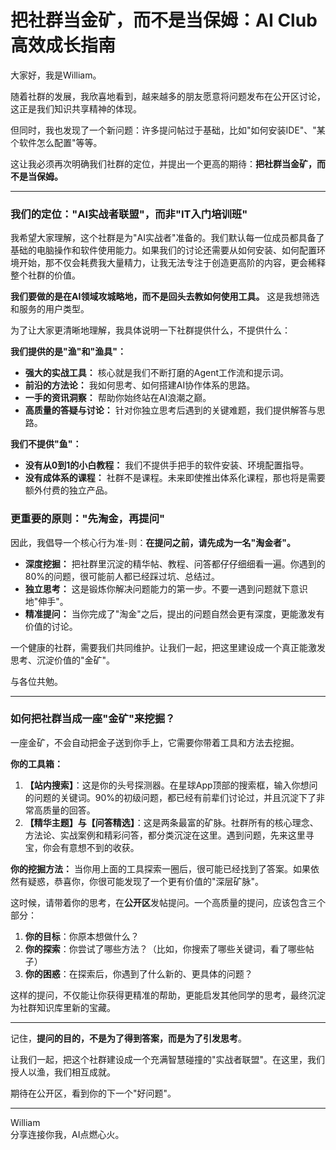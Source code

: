 # 把社群当金矿，而不是当保姆：AI Club高效成长指南

大家好，我是William。

随着社群的发展，我欣喜地看到，越来越多的朋友愿意将问题发布在公开区讨论，这正是我们知识共享精神的体现。

但同时，我也发现了一个新问题：许多提问帖过于基础，比如"如何安装IDE"、"某个软件怎么配置"等等。

这让我必须再次明确我们社群的定位，并提出一个更高的期待：**把社群当金矿，而不是当保姆。**

---

### 我们的定位："AI实战者联盟"，而非"IT入门培训班"

我希望大家理解，这个社群是为"AI实战者"准备的。我们默认每一位成员都具备了基础的电脑操作和软件使用能力。如果我们的讨论还需要从如何安装、如何配置环境开始，那不仅会耗费我大量精力，让我无法专注于创造更高阶的内容，更会稀释整个社群的价值。

**我们要做的是在AI领域攻城略地，而不是回头去教如何使用工具。** 这是我想筛选和服务的用户类型。

为了让大家更清晰地理解，我具体说明一下社群提供什么，不提供什么：

**我们提供的是"渔"和"渔具"：**
*   **强大的实战工具：** 核心就是我们不断打磨的Agent工作流和提示词。
*   **前沿的方法论：** 我如何思考、如何搭建AI协作体系的思路。
*   **一手的资讯洞察：** 帮助你始终站在AI浪潮之巅。
*   **高质量的答疑与讨论：** 针对你独立思考后遇到的关键难题，我们提供解答与思路。

**我们不提供"鱼"：**
*   **没有从0到1的小白教程：** 我们不提供手把手的软件安装、环境配置指导。
*   **没有成体系的课程：** 社群不是课程。未来即使推出体系化课程，那也将是需要额外付费的独立产品。

### 更重要的原则："先淘金，再提问"

因此，我倡导一个核心行为准-则：**在提问之前，请先成为一名"淘金者"。**

*   **深度挖掘：** 把社群里沉淀的精华帖、教程、问答都仔仔细细看一遍。你遇到的80%的问题，很可能前人都已经踩过坑、总结过。
*   **独立思考：** 这是锻炼你解决问题能力的第一步。不要一遇到问题就下意识地"伸手"。
*   **精准提问：** 当你完成了"淘金"之后，提出的问题自然会更有深度，更能激发有价值的讨论。

一个健康的社群，需要我们共同维护。让我们一起，把这里建设成一个真正能激发思考、沉淀价值的"金矿"。

与各位共勉。

---

### 如何把社群当成一座"金矿"来挖掘？

一座金矿，不会自动把金子送到你手上，它需要你带着工具和方法去挖掘。

**你的工具箱：**
1.  **【站内搜索】**：这是你的头号探测器。在星球App顶部的搜索框，输入你想问的问题的关键词。90%的初级问题，都已经有前辈们讨论过，并且沉淀下了非常高质量的回答。
2.  **【精华主题】与【问答精选】**：这是两条最富的矿脉。社群所有的核心理念、方法论、实战案例和精彩问答，都分类沉淀在这里。遇到问题，先来这里寻宝，你会有意想不到的收获。

**你的挖掘方法：**
当你用上面的工具探索一圈后，很可能已经找到了答案。如果依然有疑惑，恭喜你，你很可能发现了一个更有价值的"深层矿脉"。

这时候，请带着你的思考，在**公开区**发帖提问。一个高质量的提问，应该包含三个部分：
1.  **你的目标**：你原本想做什么？
2.  **你的探索**：你尝试了哪些方法？（比如，你搜索了哪些关键词，看了哪些帖子）
3.  **你的困惑**：在探索后，你遇到了什么新的、更具体的问题？

这样的提问，不仅能让你获得更精准的帮助，更能启发其他同学的思考，最终沉淀为社群知识库里新的宝藏。

---

记住，**提问的目的，不是为了得到答案，而是为了引发思考**。

让我们一起，把这个社群建设成一个充满智慧碰撞的"实战者联盟"。在这里，我们授人以渔，我们相互成就。

期待在公开区，看到你的下一个"好问题"。

---
William \
分享连接你我，AI点燃心火。 